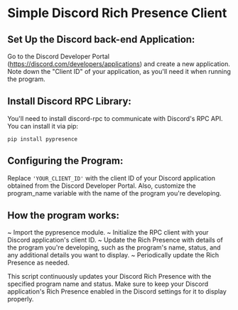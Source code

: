 # Simple Discord Rich Presence Client

## Set Up the Discord back-end Application:

Go to the Discord Developer Portal (https://discord.com/developers/applications) and create a new application.
Note down the "Client ID" of your application, as you'll need it when running the program.

## Install Discord RPC Library:

You'll need to install discord-rpc to communicate with Discord's RPC API. You can install it via pip:
```
pip install pypresence
```
## Configuring the Program:

Replace `'YOUR_CLIENT_ID'` with the client ID of your Discord application obtained from the Discord Developer Portal. Also, customize the program_name variable with the name of the program you're developing.

## How the program works:

~ Import the pypresence module.
~ Initialize the RPC client with your Discord application's client ID.
~ Update the Rich Presence with details of the program you're developing, such as the program's name, status, and any additional details you want to display.
~ Periodically update the Rich Presence as needed.

This script continuously updates your Discord Rich Presence with the specified program name and status. Make sure to keep your Discord application's Rich Presence enabled in the Discord settings for it to display properly.
